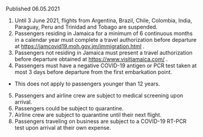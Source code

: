Published 06.05.2021
1. Until 3 June 2021, flights from Argentina, Brazil, Chile, Colombia, India, Paraguay, Peru and Trinidad and Tobago are suspended.
2. Passengers residing in Jamaica for a minimum of 6 continuous months in a calendar year must complete a travel authorization before departure at <a href="https://jamcovid19.moh.gov.jm/immigration.html">https://jamcovid19.moh.gov.jm/immigration.html</a> .
3. Passengers not residing in Jamaica must present a travel authorization before departure obtained at <a href="https://www.visitjamaica.com/">https://www.visitjamaica.com/</a> .
4. Passengers must have a negative COVID-19 antigen or PCR test taken at most 3 days before departure from the first embarkation point.
- This does not apply to passengers younger than 12 years.
5. Passengers and airline crew are subject to medical screening upon arrival.
6. Passengers could be subject to quarantine.
7. Airline crew are subject to quarantine until their next flight.
8. Passengers traveling on business are subject to a COVID-19 RT-PCR test upon arrival at their own expense.

